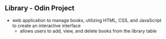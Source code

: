 ## Library - Odin Project
- web application to manage books, utilizing HTML, CSS, and JavaScript to create an interactive interface
    - allows users to add, view, and delete books from the library table

